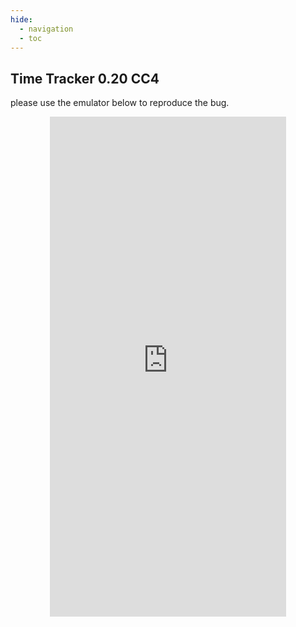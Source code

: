 ```yaml
---
hide:
  - navigation 
  - toc        
---
```


<style>
  .md-tabs {
  display: none;
  visibility: hidden;
  }
</style>

## Time Tracker 0.20 CC4

please use the emulator below to reproduce the bug.

<p align="center">
<iframe
  src="https://appetize.io/embed/kgjwg0c9ug4g2ez1ea6xxfm6j0?device=nexus5&scale=75&orientation=portrait&osVersion=7.1"
  width="378px" height="800px" frameborder="0" scrolling="no"></iframe>
  </p>